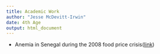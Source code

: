 ```yaml
---
title: Academic Work
author: "Jesse McDevitt-Irwin"
date: 4th Age
output: html_document
---	
```


* Anemia in Senegal during the 2008 food price crisis([link](https://jrmcirwin.github.io/nut-trade/R/story.html))
